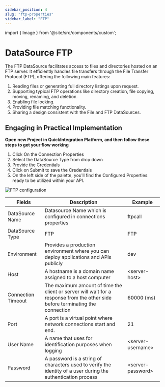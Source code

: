 ```yaml
---
sidebar_position: 4
slug: "ftp-properties"
sidebar_label: "FTP"
---
```


import { Image } from '@site/src/components/custom';

# DataSource FTP

The FTP DataSource facilitates access to files and directories hosted on an FTP server. It efficiently handles file transfers through the File Transfer Protocol (FTP), offering the following main features:

1) Reading files or generating full directory listings upon request.
2) Supporting typical FTP operations like directory creation, file copying, moving, renaming, and deletion.
3) Enabling file locking.
4) Providing file matching functionality.
5) Sharing a design consistent with the File and FTP DataSources.
   
## Engaging in Practical Implementation

**Open new Project in QuickIntegration Platform, and then follow these steps to get your flow working**

1) Click On the Connection Properties
2) Select the DataSource Type from drop down
3) Provide the Credentials 
4) Click on Submit to save the Credentials
5) On the left side of the palette, you'll find the Configured Properties ready to be utilized within your API.

<Image cls="border mb-2" src="/img/Core Development/Connection properties/FTP.png" alt="FTP configuration" />

<table>
    <thead>
        <tr>
            <th>Fields</th>
            <th>Description</th>
            <th>Example</th>
        </tr>
    </thead>
    <tbody>
        <tr>
            <td>DataSource Name</td>
            <td>Datasource Name which is configured in connections properties</td>
            <td>ftpcall</td>
        </tr>
        <tr>
            <td>DataSource Type</td>
            <td>FTP</td>
            <td>FTP</td>
        </tr>
        <tr>
            <td>Environment</td>
            <td>Provides a production environment where you can deploy applications and APIs publicly</td>
            <td>dev</td>
        </tr>
        <tr>
            <td>Host</td>
            <td>A hostname is a domain name assigned to a host computer</td>
            <td>&lt;server-host&gt;</td>
        </tr>
        <tr>
            <td>Connection Timeout</td>
            <td>The maximum amount of time the client or server will wait for a response from the other side before terminating the connection</td>
            <td>60000 (ms)</td>
        </tr>
        <tr>
            <td>Port</td>
            <td>A port is a virtual point where network connections start and end.</td>
            <td>21</td>
        </tr>
        <tr>
            <td>User Name</td>
            <td>A name that uses for identification purposes when logging </td>
            <td>&lt;server-username&gt;</td>
        </tr>
        <tr>
            <td>Password</td>
            <td>A password is a string of characters used to verify the identity of a user during the authentication process</td>
            <td>&lt;server-password&gt;</td>
        </tr>
    </tbody>
</table>